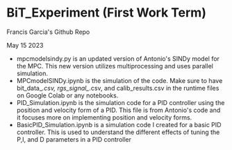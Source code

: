 # BiT_Experiment (First Work Term)
Francis Garcia's Github Repo

May 15 2023
  - mpcmodelsindy.py is an updated version of Antonio's SINDy model for the MPC. This new version utilizes multiprocessing and uses parallel simulation.
  - MPCmodelSINDy.ipynb is the simulation of the code. Make sure to have bit_data_*.csv, rgs_signal_*.csv, and calib_results.csv in the runtime files on Google Colab or any notebooks.
  - PID_Simulation.ipynb is the simulation code for a PID controller using the position and velocity form of a PID. This file is from Antonio's code and it focuses more on implementing position and velocity forms.
  - BasicPID_Simulation.ipynb is a simulation code I created for a basic PID controller. This is used to understand the different effects of tuning the P,I, and D parameters in a PID controller

